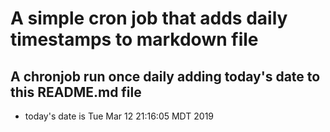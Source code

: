 A simple cron job that adds daily timestamps to markdown file
============================================================
## A chronjob run once daily adding today's date to this README.md file
* today's date is Tue Mar 12 21:16:05 MDT 2019
